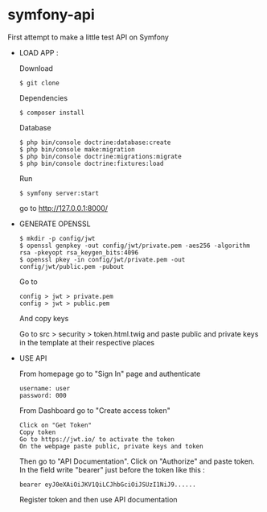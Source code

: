 # symfony-api
First attempt to make a little test API on Symfony

- LOAD APP : 
   
   Download 
      
      $ git clone  
      
   Dependencies 
      
      $ composer install 
   
   Database 
   
      $ php bin/console doctrine:database:create
      $ php bin/console make:migration
      $ php bin/console doctrine:migrations:migrate      
      $ php bin/console doctrine:fixtures:load
      
   Run 
  
      $ symfony server:start 
   
   go to http://127.0.0.1:8000/ 



- GENERATE OPENSSL 

      $ mkdir -p config/jwt
      $ openssl genpkey -out config/jwt/private.pem -aes256 -algorithm rsa -pkeyopt rsa_keygen_bits:4096
      $ openssl pkey -in config/jwt/private.pem -out config/jwt/public.pem -pubout
      
   Go to 

      config > jwt > private.pem
      config > jwt > public.pem

   And copy keys 

   Go to src > security > token.html.twig and paste public and private keys in the template at their respective places   


- USE API  

   From homepage go to "Sign In" page and authenticate 
   
      username: user
      password: 000

    From Dashboard go to "Create access token"
      
      Click on "Get Token"
      Copy token 
      Go to https://jwt.io/ to activate the token 
      On the webpage paste public, private keys and token 
   
   Then go to "API Documentation". Click on "Authorize" and paste token. In the field write "bearer" just before the token        like this : 
   
      bearer eyJ0eXAiOiJKV1QiLCJhbGciOiJSUzI1NiJ9......

   Register token and then use API documentation  
      
      

